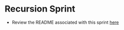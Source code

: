 # Recursion Sprint
- Review the README associated with this sprint [here](http://fulcrum.hackreactor.com/content/sprint-recursion.html)
